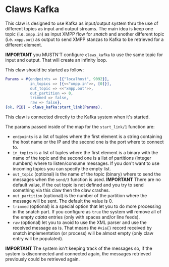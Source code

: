 Claws Kafka
===========

This claw is designed to use Kafka as input/output system thru the use of different topics as input and output streams. The main idea is keep one topic (i.e. `xmpp.in`) as input XMPP flow for *snatch* and another different topic (i.e. `xmpp.out`) as output to send XMPP stanzas to Kafka to be retrieved for a different element.

**IMPORTANT** you MUSTN'T configure `claws_kafka` to use the same topic for input and output. That will create an infinity loop.

This claw should be started as follow:

```erlang
Params = #{endpoints => [{"localhost", 9092}],
           in_topics => [{<<"xmpp.in">>, [0]}],
           out_topic => <<"xmpp.out">>,
           out_partition => 0,
           trimmed => false,
           raw => false},
{ok, PID} = claws_kafka:start_link(Params).
```

This claw is connected directly to the Kafka system when it's started.

The params passed inside of the map for the `start_link/1` function are:

- `endpoints` is a list of tuples where the first element is a string containing the host name or the IP and the second one is the port where to connect to.
- `in_topics` is a list of tuples where the first element is a binary with the name of the topic and the second one is a list of partitions (integer numbers) where to listen/consume messages. If you don't want to use incoming topics you can specify the empty list.
- `out_topic` (optional) is the name of the topic (binary) where to send the messages when the `send/3` function is used. **IMPORTANT** There are no default value, if the out topic is not defined and you try to send something via this claw then the claw crashes.
- `out_partition` (optional) is the number of the partition where the message will be sent. The default the value is 0.
- `trimmed` (optional) is a special option that let you to do more processing in the snatch part. If you configure as `true` the system will remove all of the empty *cdata* entries (only with spaces and/or line feeds).
- `raw` (optional) let you to avoid to use the XML parser and use the received message as is. That means the `#via{}` record received by snatch implementation (or process) will be almost empty (only claw entry will be populated).

**IMPORTANT** The system isn't keeping track of the messages so, if the system is disconnected and connected again, the messages retrieved previously could be retrieved again.
